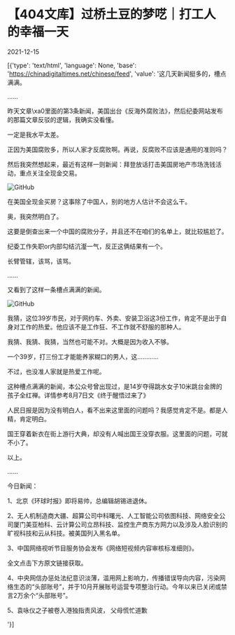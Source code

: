 # 【404文库】过桥土豆的梦呓｜打工人的幸福一天

2021-12-15

[{'type': 'text/html', 'language': None, 'base': 'https://chinadigitaltimes.net/chinese/feed', 'value': '这几天新闻挺多的，槽点满满。

……

昨天文章\xa0里面的第3条新闻，美国出台《反海外腐败法》，然后纪委网站发布的那篇文章反驳的逻辑，我确实没看懂。

一定是我水平太差。

正因为美国腐败多，所以人家才反腐败啊。再说，反腐败不应该是通用的准则吗？

然后我突然想起来，最近有这样一则新闻：拜登放话打击美国房地产市场洗钱活动，重点关注全现金交易。

![GitHub](https://chinadigitaltimes.net/chinese/files/2021/12/post-674565-61ba389009194.)

在美国全现金买房？这事除了中国人，别的地方人估计不会这么干。

奥，我突然明白了。

这要是倒查出来一个中国的腐败分子，并且还不在咱们的名单上，就比较尴尬了。

纪委工作失职or内部勾结沆瀣一气，反正这俩结果有一个。

长臂管辖，该骂，该骂。

……

又看到了这样一条槽点满满的新闻。

![GitHub](https://chinadigitaltimes.net/chinese/files/2021/12/post-674565-61ba389013787.)

我猜，这位39岁市民，对于网约车、外卖、安装卫浴这3份工作，肯定不是出于自身对工作的热爱。他应该不是工作狂、不工作就不舒服的那种人。

我猜、我猜、我猜，当然也可能不对。大概是因为收入不够。

一个39岁，打三份工才能能养家糊口的男人，这…………

不过，也没准人家就是热爱工作呢。

这种槽点满满的新闻，本公众号曾出现过，是14岁夺得跳水女子10米跳台金牌的孩子全红禅。详情参考8月7日文《终于醒悟过来了》

人民日报是因为没有明白人，看不出来这里面的问题吗？我感觉肯定不是。都是人精，肯定明白。

国王穿着新衣在街上游行大典，却没有人喊出国王没穿衣服。这里面的问题，可就不小了。

以上。

……

今日新闻：

1、北京《环球时报》即将易帅，总编辑胡锡进退休。

2、无人机制造商大疆、超算公司中科曙光、人工智能公司依图科技、网络安全公司厦门美亚柏科、云计算公司立昂科技、监控生产商东方网力以及涉及人脸识别的旷视科技和云从科技。被美国列入黑名单。

3、中国网络视听节目服务协会发布《网络短视频内容审核标准细则》。

全文点击下方原文链接获取。

4、中央网信办惩处法纪意识淡薄，滥用网上影响力，传播错误导向内容，污染网络生态的“头部账号”，并于10月开展账号运营专项整治行动。今年以来已关闭或禁言2万余个“头部账号”。

5、袁咏仪之子被卷入港独指责风波， 父母慌忙道歉

'}]